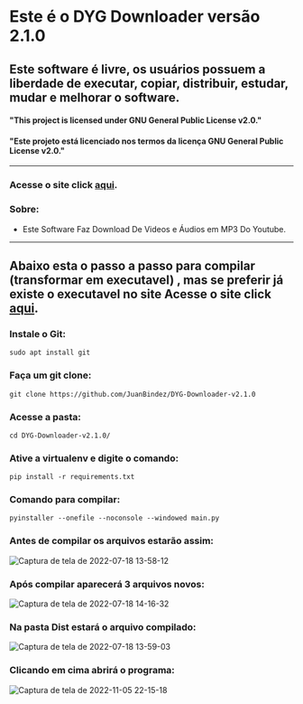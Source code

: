 # Este é o DYG Downloader versão 2.1.0

## Este software é livre, os usuários possuem a liberdade de executar, copiar, distribuir, estudar, mudar e melhorar o software.

#### "This project is licensed under GNU General Public License v2.0."

#### "Este projeto está licenciado nos termos da licença GNU General Public License v2.0."

----------
### Acesse o site click __[aqui](https://juanbindez.github.io/site.dyg.downloader/)__.

### Sobre:

- Este Software Faz Download De Videos e Áudios em MP3 Do Youtube.

-----------
## Abaixo esta o passo a passo para compilar (transformar em executavel) , mas se preferir já existe o executavel no site Acesse o site click __[aqui](https://juanbindez.github.io/site.dyg.downloader/)__.

### Instale o Git:

    sudo apt install git

### Faça um git clone:

    git clone https://github.com/JuanBindez/DYG-Downloader-v2.1.0
    
### Acesse a pasta:

    cd DYG-Downloader-v2.1.0/

### Ative a virtualenv e digite o comando:


    pip install -r requirements.txt

### Comando para compilar:


    pyinstaller --onefile --noconsole --windowed main.py
    
    
### Antes de compilar os arquivos estarão assim:

![Captura de tela de 2022-07-18 13-58-12](https://user-images.githubusercontent.com/79322362/179566764-2d5149fe-4425-45d6-a025-032d66251c7f.png)

### Após compilar aparecerá 3 arquivos novos:

![Captura de tela de 2022-07-18 14-16-32](https://user-images.githubusercontent.com/79322362/179566787-86690eba-0902-4be7-9d7f-620996c776b5.png)

### Na pasta Dist estará o arquivo compilado:

![Captura de tela de 2022-07-18 13-59-03](https://user-images.githubusercontent.com/79322362/179566803-b58c664b-bb25-4d49-8bb0-8fd5466123de.png)

### Clicando em cima abrirá o programa:

![Captura de tela de 2022-11-05 22-15-18](https://user-images.githubusercontent.com/79322362/200149479-dcf1425e-d951-4fee-99d0-7525a1c588a4.png)



